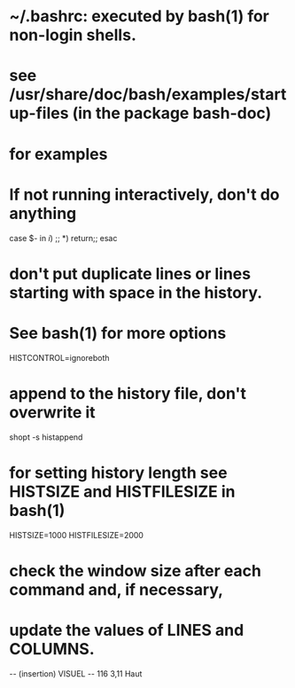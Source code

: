 
# ~/.bashrc: executed by bash(1) for non-login shells.
# see /usr/share/doc/bash/examples/startup-files (in the package bash-doc)
# for examples 
 
# If not running interactively, don't do anything 
case $- in 
    *i*) ;; 
      *) return;; 
esac 
 
# don't put duplicate lines or lines starting with space in the history. 
# See bash(1) for more options 
HISTCONTROL=ignoreboth 
 
# append to the history file, don't overwrite it 
shopt -s histappend 
 
# for setting history length see HISTSIZE and HISTFILESIZE in bash(1) 
HISTSIZE=1000 
HISTFILESIZE=2000 
 
# check the window size after each command and, if necessary, 
# update the values of LINES and COLUMNS. 
-- (insertion) VISUEL --                            116       3,11         Haut
